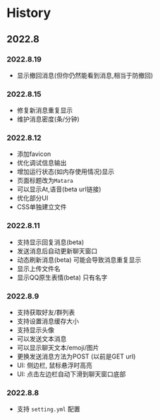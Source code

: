 # History

## 2022.8

### 2022.8.19
+ 显示撤回消息(但你仍然能看到消息,相当于防撤回)

### 2022.8.15
+ 修复新消息重复显示
+ 维护消息密度(条/分钟)

### 2022.8.12
+ 添加favicon
+ 优化调试信息输出
+ 增加运行状态(如内存使用情况)显示
+ 页面标题改为`Matara`
+ 可以显示At,语音(beta url链接)
+ 优化部分UI
+ CSS单独建立文件

### 2022.8.11
+ 支持显示回复消息(beta)
+ 发送消息后自动更新聊天窗口
+ 动态刷新消息(beta) 可能会导致消息重复显示
+ 显示上传文件名
+ 显示QQ原生表情(beta) 只有名字

### 2022.8.9
+ 支持获取好友/群列表
+ 支持设置消息缓存大小
+ 支持显示头像
+ 可以发送文本消息
+ 可以显示聊天文本/emoji/图片
+ 更换发送消息方法为POST (以前是GET url)
+ UI: 侧边栏, 鼠标悬浮时高亮
+ UI: 点击左边栏自动下滑到聊天窗口底部

### 2022.8.8
+ 支持 `setting.yml` 配置